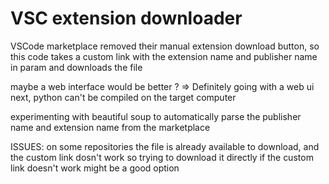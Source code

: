 # VSC extension downloader
VSCode marketplace removed their manual extension download button, so this code takes a custom link with the extension name and publisher name in param and downloads the file

maybe a web interface would be better ? =>
    Definitely going with a web ui next, python can't be compiled on the target computer
    
experimenting with beautiful soup to automatically parse the publisher name and extension name from the marketplace

ISSUES:
    on some repositories the file is already available to download, and the custom link dosn't work so trying to download it directly if the custom link doesn't work might be a good option